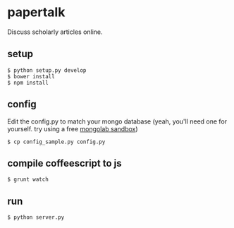 papertalk
=========

Discuss scholarly articles online.

## setup
```
$ python setup.py develop
$ bower install
$ npm install
```

## config

Edit the config.py to match your mongo database (yeah, you'll need one for yourself. try using a free [mongolab sandbox](http://www.mongolab.com))
```
$ cp config_sample.py config.py
```

## compile coffeescript to js
```
$ grunt watch
```

## run
```
$ python server.py 
```
